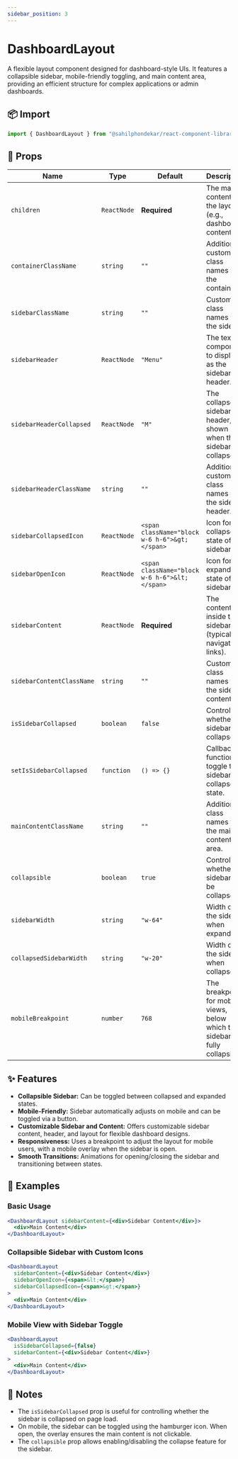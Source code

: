 ```yaml
---
sidebar_position: 3
---
```


# DashboardLayout

A flexible layout component designed for dashboard-style UIs. It features a collapsible sidebar, mobile-friendly toggling, and main content area, providing an efficient structure for complex applications or admin dashboards.

## 📦 Import

```js
import { DashboardLayout } from "@sahilphondekar/react-component-library";
```

## 🧱 Props

| Name                     | Type                                                       | Default          | Description                                                                                             |
|--------------------------|------------------------------------------------------------|------------------|---------------------------------------------------------------------------------------------------------|
| `children`                | `ReactNode`                                                | **Required**     | The main content of the layout (e.g., dashboard content).                                               |
| `containerClassName`      | `string`                                                   | `""`             | Additional custom class names for the container.                                                       |
| `sidebarClassName`        | `string`                                                   | `""`             | Custom class names for the sidebar.                                                                     |
| `sidebarHeader`           | `ReactNode`                                                | `"Menu"`         | The text or component to display as the sidebar header.                                                 |
| `sidebarHeaderCollapsed`  | `ReactNode`                                                | `"M"`            | The collapsed sidebar header, shown when the sidebar is collapsed.                                      |
| `sidebarHeaderClassName`  | `string`                                                   | `""`             | Additional custom class names for the sidebar header.                                                  |
| `sidebarCollapsedIcon`    | `ReactNode`                                                | `<span className="block w-6 h-6">&gt;</span>` | Icon for collapsed state of the sidebar.                                                               |
| `sidebarOpenIcon`         | `ReactNode`                                                | `<span className="block w-6 h-6">&lt;</span>` | Icon for expanded state of the sidebar.                                                                |
| `sidebarContent`          | `ReactNode`                                                | **Required**     | The content inside the sidebar (typically navigation links).                                           |
| `sidebarContentClassName` | `string`                                                   | `""`             | Custom class names for the sidebar content.                                                            |
| `isSidebarCollapsed`      | `boolean`                                                  | `false`          | Controls whether the sidebar is collapsed.                                                             |
| `setIsSidebarCollapsed`   | `function`                                                 | `() => {}`       | Callback function to toggle the sidebar collapse state.                                                |
| `mainContentClassName`    | `string`                                                   | `""`             | Additional class names for the main content area.                                                      |
| `collapsible`             | `boolean`                                                  | `true`           | Controls whether the sidebar can be collapsed.                                                         |
| `sidebarWidth`            | `string`                                                   | `"w-64"`         | Width of the sidebar when expanded.                                                                    |
| `collapsedSidebarWidth`   | `string`                                                   | `"w-20"`         | Width of the sidebar when collapsed.                                                                   |
| `mobileBreakpoint`        | `number`                                                   | `768`            | The breakpoint for mobile views, below which the sidebar is fully collapsible.                          |

## ✨ Features

- **Collapsible Sidebar:** Can be toggled between collapsed and expanded states.
- **Mobile-Friendly:** Sidebar automatically adjusts on mobile and can be toggled via a button.
- **Customizable Sidebar and Content:** Offers customizable sidebar content, header, and layout for flexible dashboard designs.
- **Responsiveness:** Uses a breakpoint to adjust the layout for mobile users, with a mobile overlay when the sidebar is open.
- **Smooth Transitions:** Animations for opening/closing the sidebar and transitioning between states.

## 🧪 Examples

### Basic Usage

```jsx
<DashboardLayout sidebarContent={<div>Sidebar Content</div>}>
  <div>Main Content</div>
</DashboardLayout>
```

### Collapsible Sidebar with Custom Icons

```jsx
<DashboardLayout
  sidebarContent={<div>Sidebar Content</div>}
  sidebarOpenIcon={<span>&lt;</span>}
  sidebarCollapsedIcon={<span>&gt;</span>}
>
  <div>Main Content</div>
</DashboardLayout>
```

### Mobile View with Sidebar Toggle

```jsx
<DashboardLayout
  isSidebarCollapsed={false}
  sidebarContent={<div>Sidebar Content</div>}
>
  <div>Main Content</div>
</DashboardLayout>
```

## 🧠 Notes

- The `isSidebarCollapsed` prop is useful for controlling whether the sidebar is collapsed on page load.
- On mobile, the sidebar can be toggled using the hamburger icon. When open, the overlay ensures the main content is not clickable.
- The `collapsible` prop allows enabling/disabling the collapse feature for the sidebar.
